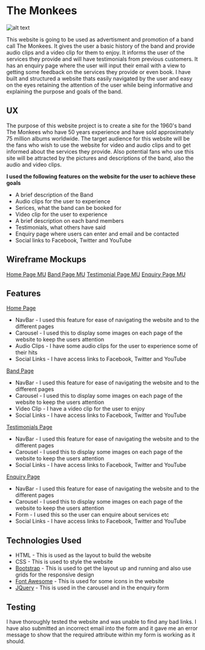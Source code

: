 # The Monkees

![alt text](https://github.com/mattjboland/ci-milestoneone/blob/master/images/monkees12.jpg)

This website is going to be used as advertisment and promotion of a band call The Monkees. It gives the user a basic history of the 
band and provide audio clips and a video clip for them to enjoy. It informs the user of the services they provide and will have 
testimonials from previous customers. It has an enquiry page where the user will input their email with a view to getting some
feedback on the services they provide or even book. I have built and structured a website thats easily navigated by the user and easy 
on the eyes retaining the attention of the user while being informative and explaining the purpose and goals of the band.

## UX

The purpose of this website project is to create a site for the 1960's band The Monkees who have 50 years experience and have sold 
approximately 75 million albums worldwide. The target audience for this website will be the fans who wish to use the website for 
video and audio clips and to get informed about the services they provide. Also potential fans who use this site will be attracted
by the pictures and descriptions of the band, also the audio and video clips.

**I used the following features on the website for the user to achieve these goals**

* A brief description of the Band
* Audio clips for the user to experience
* Serices, what the band can be booked for
* Video clip for the user to experience
* A brief description on each band members
* Testimonials, what others have said
* Enquiry page where users can enter and email and be contacted
* Social links to Facebook, Twitter and YouTube

## Wireframe Mockups

[Home Page MU](https://github.com/mattjboland/ci-milestoneone/blob/master/wirefame-mockup/IMG_0486.jpg)
[Band Page MU](https://github.com/mattjboland/ci-milestoneone/blob/master/wirefame-mockup/IMG_0487.jpg)
[Testimonial Page MU](https://github.com/mattjboland/ci-milestoneone/blob/master/wirefame-mockup/IMG_0488.jpg)
[Enquiry Page MU](https://github.com/mattjboland/ci-milestoneone/blob/master/wirefame-mockup/IMG_0489.jpg)

## Features

[Home Page](https://ci-milestoneone-mattjboland.c9users.io/index.html)

* NavBar - I used this feature for ease of navigating the website and to the different pages 
* Carousel - I used this to display some images on each page of the website to keep the users attention
* Audio Clips - I have some audio clips for the user to experience some of their hits
* Social Links - I have access links to Facebook, Twitter and YouTube

[Band Page](https://ci-milestoneone-mattjboland.c9users.io/band.html)

* NavBar - I used this feature for ease of navigating the website and to the different pages 
* Carousel - I used this to display some images on each page of the website to keep the users attention
* Video Clip - I have a video clip for the user to enjoy
* Social Links - I have access links to Facebook, Twitter and YouTube

[Testimonials Page](https://ci-milestoneone-mattjboland.c9users.io/testimonials.html)

* NavBar - I used this feature for ease of navigating the website and to the different pages 
* Carousel - I used this to display some images on each page of the website to keep the users attention
* Social Links - I have access links to Facebook, Twitter and YouTube

[Enquiry Page](https://ci-milestoneone-mattjboland.c9users.io/enquire.html)

* NavBar - I used this feature for ease of navigating the website and to the different pages 
* Carousel - I used this to display some images on each page of the website to keep the users attention
* Form - I used this so the user can enquire about services etc
* Social Links - I have access links to Facebook, Twitter and YouTube

## Technologies Used

* HTML - This is used as the layout to build the website
* CSS - This is used to style the website
* [Bootstrap](https://getbootstrap.com/) - This is used to get the layout up and running and also use grids for the responsive design
* [Font Awesome](https://fontawesome.com/) - This is used for some icons in the website
* [JQuery](https://jquery.com/) - This is used in the carousel and in the enquiry form

## Testing

I have thoroughly tested the website and was unable to find any bad links. I have also submitted an incorrect email into the form
and it gave me an error message to show that the required attribute within my form is working as it should.




